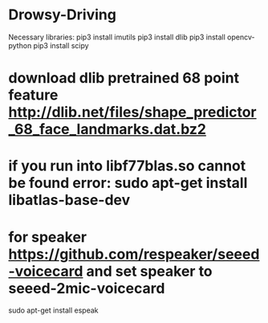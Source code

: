 # Drowsy-Driving

Necessary libraries:
pip3 install imutils
pip3 install dlib
pip3 install opencv-python
pip3 install scipy
# download dlib pretrained 68 point feature http://dlib.net/files/shape_predictor_68_face_landmarks.dat.bz2
# if you run into libf77blas.so cannot be found error: sudo apt-get install libatlas-base-dev
# for speaker https://github.com/respeaker/seeed-voicecard and set speaker to seeed-2mic-voicecard
sudo apt-get install espeak
